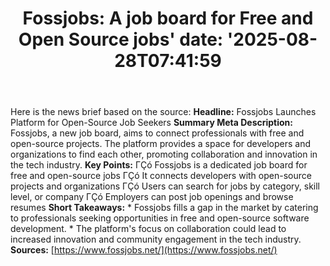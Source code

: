 ﻿---
title: "Fossjobs: A job board for Free and Open Source jobs'
date: '2025-08-28T07:41:59"
category: "Markets"
summary: ""
slug: "fossjobs a job board for free and open source jobs"
source_urls:
  - "https://www.fossjobs.net/"
seo:
  title: "Fossjobs: A job board for Free and Open Source jobs | Hash n Hedge'
  description: '"
  keywords: ["news", "markets", "brief"]
---
Here is the news brief based on the source:  **Headline:** Fossjobs Launches Platform for Open-Source Job Seekers  **Summary Meta Description:** Fossjobs, a new job board, aims to connect professionals with free and open-source projects. The platform provides a space for developers and organizations to find each other, promoting collaboration and innovation in the tech industry.  **Key Points:**  ΓÇó Fossjobs is a dedicated job board for free and open-source jobs ΓÇó It connects developers with open-source projects and organizations ΓÇó Users can search for jobs by category, skill level, or company ΓÇó Employers can post job openings and browse resumes  **Short Takeaways:**  * Fossjobs fills a gap in the market by catering to professionals seeking opportunities in free and open-source software development. * The platform's focus on collaboration could lead to increased innovation and community engagement in the tech industry.  **Sources:** [https://www.fossjobs.net/](https://www.fossjobs.net/) 

